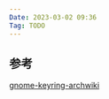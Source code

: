 ```yaml
---
Date: 2023-03-02 09:36
Tag: TODO
---
```






## 参考

[gnome-keyring-archwiki](https://wiki.archlinux.org/title/GNOME_(%E7%AE%80%E4%BD%93%E4%B8%AD%E6%96%87)/Keyring_(%E7%AE%80%E4%BD%93%E4%B8%AD%E6%96%87))